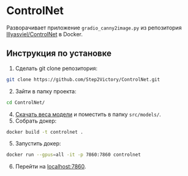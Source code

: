 # ControlNet

Разворачивает приложение `gradio_canny2image.py` из репозитория [lllyasviel/ControlNet](https://github.com/lllyasviel/ControlNet) в Docker.

## Инструкция по установке

1) Сделать git clone репозитория: 
```bash 
git clone https://github.com/Step2Victory/ControlNet.git
```
2) Зайти в папку проекта:
```bash
cd ControlNet/
```
4) [Скачать веса модели](https://huggingface.co/lllyasviel/ControlNet/blob/main/models/control_sd15_canny.pth)  и поместить в папку `src/models/`.
5) Собрать докер:
```bash 
docker build -t controlnet .
```
5) Запустить докер: 
```bash 
docker run --gpus=all -it -p 7860:7860 controlnet
```
6) Перейти на [localhost:7860](http://localhost:7860/).
